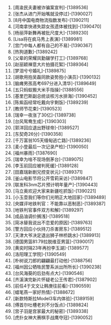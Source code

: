 
1. [周渝民夫妻被诈骗案宣判]-[1389536]
1. [张杰从进门开始嘴就没停过]-[1390027]
1. [8月中国电商物流指数发布]-[1390211]
1. [河南拿快递失踪女孩遗体被找到]-[1390470]
1. [杨丽萍新舞再被批尺度大]-[1389230]
1. [Lisa将在疯马秀上表演]-[1389981]
1. [宫门中每人都有自己的不易]-[1390367]
1. [热狗道歉]-[1389242]
1. [父辈的荣耀凤勤辍学打工]-[1389768]
1. [赵丽颖禅意大片拍摄花絮]-[1389364]
1. [梦泪兮兮婚礼]-[1389875]
1. [胡歌用抱吴磊同款姿势抱小演员]-[1390132]
1. [脑瘫男孩高考697分进入清华]-[1389649]
1. [五只蚂蚁搬大米手指操]-[1388556]
1. [基里巴斯副总统谈核污水排海]-[1390452]
1. [陈紫函经常吃戴向宇剩饭]-[1389239]
1. [教师节花束]-[1390523]
1. [瑞幸一夜涨了30亿]-[1389738]
1. [台风鸳鸯生成]-[1390303]
1. [郭洋回应退出野球帝]-[1389527]
1. [东契奇26分]-[1390358]
1. [千万富翁105天缅甸逃亡路]-[1389236]
1. [麦小登最后一次记录产检]-[1390050]
1. [福州暴雨]-[1387690]
1. [瑞幸为啥不现场倒茅台]-[1389075]
1. [李玉前回应被判死缓]-[1389128]
1. [田嘉瑞新剧兄控变状元]-[1389371]
1. [釜山电影节将公开雪莉采访]-[1389847]
1. [联发科3nm芯片预计明年量产]-[1390443]
1. [马立奥欢迎大家来新疆吃抓饭]-[1390221]
1. [小玉壶我们等你们光明正大地回家]-[1389489]
1. [央媒评地铁判官：不能靠以恶制恶]-[1389387]
1. [地铁判官事件双方和解]-[1389297]
1. [成品油调价搁浅]-[1389518]
1. [简冰替我说出不恋爱的原因]-[1389763]
1. [警方回应小伙持刀杀害房东]-[1389512]
1. [天津大爷决定退出狮子林桥跳水]-[1389913]
1. [德国男篮81:79拉脱维亚男篮]-[1390017]
1. [黄奕时隔23年再扮李玉湖]-[1389577]
1. [洛阳理工学院]-[1390549]
1. [朴树说刀郎的翩翩最打动他]-[1388756]
1. [福州因公牺牲民警系派出所所长]-[1390238]
1. [台风海葵的后劲有点大]-[1390546]
1. [齐溪演完新片怀疑老公王传君]-[1387902]
1. [前任4于文文让韩庚往前看]-[1390559]
1. [蜡笔燕一家好热情]-[1388672]
1. [新款特斯拉Model3车内体验]-[1389159]
1. [傅首尔吐槽老刘不分饭点]-[1389824]
1. [宫子羽是宫家最大的秘密]-[1389338]
1. [虎扑女神大赛棋手战鹰夺冠]-[1390052]